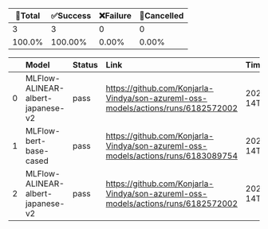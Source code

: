 🚀Total|✅Success|❌Failure|🚫Cancelled|
-----|-------|-------|-------|
3|3|0|0|
100.0%|100.00%|0.00%|0.00%|

|    | Model                             | Status   | Link                                                                              | Timestamp            |
|---:|:----------------------------------|:---------|:----------------------------------------------------------------------------------|:---------------------|
|  0 | MLFlow-ALINEAR-albert-japanese-v2 | pass     | https://github.com/Konjarla-Vindya/son-azureml-oss-models/actions/runs/6182572002 | 2023-09-14T07:59:00Z |
|  1 | MLFlow-bert-base-cased            | pass     | https://github.com/Konjarla-Vindya/son-azureml-oss-models/actions/runs/6183089754 | 2023-09-14T08:46:47Z |
|  2 | MLFlow-ALINEAR-albert-japanese-v2 | pass     | https://github.com/Konjarla-Vindya/son-azureml-oss-models/actions/runs/6182572002 | 2023-09-14T07:59:00Z |